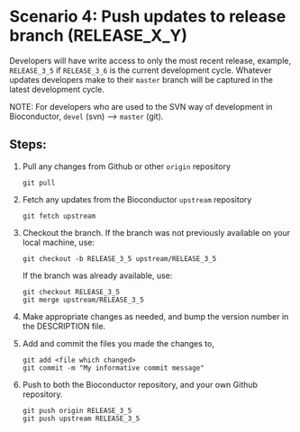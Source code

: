 # Scenario 4: Push updates to release branch (RELEASE_X_Y)

Developers will have write access to only the most recent release, example, `RELEASE_3_5` if `RELEASE_3_6` is the current development cycle. Whatever updates developers make to their `master` branch will be captured in the latest development cycle.

NOTE: For developers who are used to the SVN way of development in Bioconductor, `devel` (svn) --> `master` (git).


## Steps:

1. Pull any changes from Github or other `origin` repository

    ```
    git pull
    ```

1. Fetch any updates from the Bioconductor `upstream` repository

   ```
   git fetch upstream
   ```

1. Checkout the branch. If the branch was not previously available on your local machine, use:

    ```
    git checkout -b RELEASE_3_5 upstream/RELEASE_3_5
    ```

    If the branch was already available, use:

    ```
    git checkout RELEASE_3_5
    git merge upstream/RELEASE_3_5
    ```

1. Make appropriate changes as needed, and bump the version number in the DESCRIPTION file.

1. Add and commit the files you made the changes to,  

    ```
    git add <file which changed>
    git commit -m "My informative commit message"
    ```

1.  Push to both the Bioconductor repository, and your own Github repository.

    ```
    git push origin RELEASE_3_5
    git push upstream RELEASE_3_5
    ```
